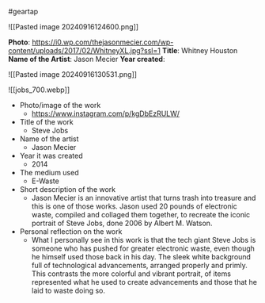 #geartap

![[Pasted image 20240916124600.png]]

**Photo**: https://i0.wp.com/thejasonmecier.com/wp-content/uploads/2017/02/WhitneyXL.jpg?ssl=1
**Title**: Whitney Houston
**Name of the Artist**: Jason Mecier
**Year created**: 

![[Pasted image 20240916130531.png]]


![[jobs_700.webp]]


- Photo/image of the work
	- https://www.instagram.com/p/kgDbEzRULW/
- Title of the work
	- Steve Jobs
- Name of the artist
	- Jason Mecier
- Year it was created
	- 2014
- The medium used
	- E-Waste
- Short description of the work
	- Jason Mecier is an innovative artist that turns trash into treasure and this is one of those works. Jason used 20 pounds of electronic waste, compiled and collaged them together, to recreate the iconic portrait of Steve Jobs, done 2006 by Albert M. Watson.
- Personal reflection on the work
	- What I personally see in this work is that the tech giant Steve Jobs is someone who has pushed for greater electronic waste, even though he himself used those back in his day. The sleek white background full of technological advancements, arranged properly and primly. This contrasts the more colorful and vibrant portrait, of items represented what he used to create advancements and those that he laid to waste doing so.